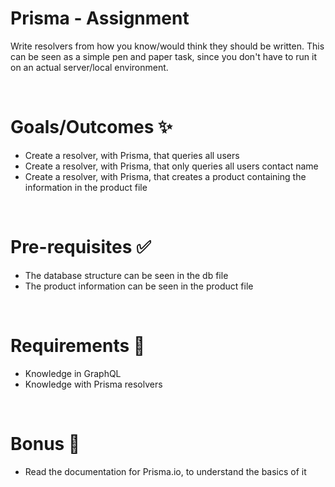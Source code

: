 # Prisma - Assignment
Write resolvers from how you know/would think they should be written. This can be seen as a simple pen and paper task, since you don't have to run it on an actual server/local environment.

&nbsp;
# Goals/Outcomes ✨
- Create a resolver, with Prisma, that queries all users
- Create a resolver, with Prisma, that only queries all users contact name
- Create a resolver, with Prisma, that creates a product containing the information in the product file

&nbsp;
# Pre-requisites ✅
- The database structure can be seen in the db file
- The product information can be seen in the product file

&nbsp;
# Requirements 📖
- Knowledge in GraphQL
- Knowledge with Prisma resolvers

&nbsp;
# Bonus 📖
- Read the documentation for Prisma.io, to understand the basics of it

